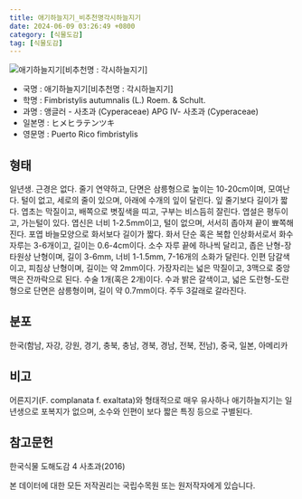 ```yaml
---
title: 애기하늘지기_비추천명각시하늘지기
date: 2024-06-09 03:26:49 +0800
category: [식물도감]
tag: [식물도감]
---
```




![애기하늘지기[비추천명 : 각시하늘지기]](/fileUpload/plants/basic/Cyperaceae/Fimbristylis/5335/1_th2.JPG)
- 국명 : 애기하늘지기[비추천명 : 각시하늘지기]
- 학명 : Fimbristylis autumnalis (L.) Roem. & Schult.
- 과명 : 앵글러 - 사초과 (Cyperaceae) APG Ⅳ- 사초과 (Cyperaceae)
- 일본명 : ヒメヒラテンツキ
- 영문명 : Puerto Rico fimbristylis


## 형태
일년생. 근경은 없다. 줄기 연약하고, 단면은 삼릉형으로 높이는 10-20cm이며, 모여난다. 털이 없고, 세로의 줄이 있으며, 아래에 수개의 잎이 달린다. 잎 줄기보다 길이가 짧다. 엽초는 막질이고, 배쪽으로 볏짚색을 띠고, 구부는 비스듬히 잘린다. 엽설은 평두이고, 가는털이 있다. 엽신은 너비 1-2.5mm이고, 털이 없으며, 서서히 좁아져 끝이 뾰쪽해진다. 포엽 바늘모양으로 화서보다 길이가 짧다. 화서 단순 혹은 복합 인상화서로서 화수자루는 3-6개이고, 길이는 0.6-4cm이다. 소수 자루 끝에 하나씩 달리고, 좁은 난형-장타원상 난형이며, 길이 3-6mm, 너비 1-1.5mm, 7-16개의 소화가 달린다. 인편 담갈색이고, 피침상 난형이며, 길이는 약 2mm이다. 가장자리는 넓은 막질이고, 3맥으로 중앙맥은 잔까락으로 된다. 수술 1개(혹은 2개)이다. 수과 밝은 갈색이고, 넓은 도란형-도란형으로 단면은 삼릉형이며, 길이 약 0.7mm이다. 주두 3갈래로 갈라진다.
## 분포
한국(함남, 자강, 강원, 경기, 충북, 충남, 경북, 경남, 전북, 전남), 중국, 일본, 아메리카
## 비고
어른지기(F. complanata f. exaltata)와 형태적으로 매우 유사하나 애기하늘지기는 일년생으로 포복지가 없으며, 소수와 인편이 보다 짧은 특징 등으로 구별된다.
## 참고문헌
한국식물 도해도감 4 사초과(2016)






본 데이터에 대한 모든 저작권리는 국립수목원 또는 원저작자에게 있습니다.
